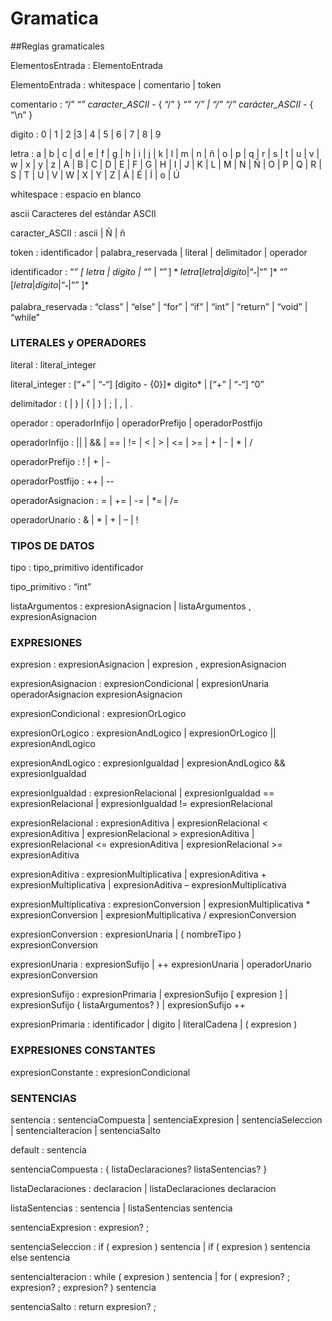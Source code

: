 Gramatica
===

##Reglas gramaticales


ElementosEntrada : ElementoEntrada

ElementoEntrada : whitespace | comentario | token 

comentario : “/” “*” caracter_ASCII* - { “/” } “*” “/” | “/” “/” carácter_ASCII* - { “\n” } 

digito : 0 | 1 | 2 |3 | 4 | 5 | 6 | 7 | 8 | 9 

 letra : a | b | c | d | e | f | g | h | i | j | k | l | m | n | ñ | o | p | q | r | s | t | u | v | w | x | y | z | A | B | C | D | E | F | G | H | I | J | K | L | M | N | Ñ | O | P | Q | R | S | T | U | V | W | X | Y | Z | Á | É | Í | o | Ú 

whitespace : espacio en blanco

ascii  Caracteres del estándar ASCII

caracter_ASCII : ascii | Ñ | ñ 

token : identificador | palabra_reservada | literal | delimitador | operador 

identificador : “_” [ letra | digito | “_” | “$” ]* letra [ letra | digito | “_” | “$” ]* “$” [ letra | digito | “_” | “$” ]* 

palabra_reservada : “class” | “else” | “for” | “if” | “int” | “return” | “void” | “while” 


### LITERALES y OPERADORES

literal : literal_integer

literal_integer : [“+” | “-“] [digito - {0}]* digito* | [“+” | “-“] “0” 

delimitador : ( | ) | { | } | ; | , | . 

operador : operadorInfijo | operadorPrefijo | operadorPostfijo 

operadorInfijo : || | && | == | != | < | > | <= | >= | + | - | * | / 

operadorPrefijo : ! | + | -

operadorPostfijo : ++ | --

operadorAsignacion : = | += | -= | *= | /=

operadorUnario : & | * | + | – | !


### TIPOS DE DATOS

tipo : tipo_primitivo identificador

tipo_primitivo : “int”

listaArgumentos : expresionAsignacion | listaArgumentos , expresionAsignacion


### EXPRESIONES

expresion : expresionAsignacion | expresion , expresionAsignacion

expresionAsignacion : expresionCondicional | expresionUnaria operadorAsignacion expresionAsignacion

expresionCondicional : expresionOrLogico 

expresionOrLogico : expresionAndLogico | expresionOrLogico || expresionAndLogico

expresionAndLogico : expresionIgualdad | expresionAndLogico && expresionIgualdad

expresionIgualdad : expresionRelacional | expresionIgualdad == expresionRelacional | expresionIgualdad != expresionRelacional

expresionRelacional : expresionAditiva | expresionRelacional < expresionAditiva | expresionRelacional > expresionAditiva | expresionRelacional <= expresionAditiva | expresionRelacional >= expresionAditiva

expresionAditiva : expresionMultiplicativa | expresionAditiva + expresionMultiplicativa | expresionAditiva – expresionMultiplicativa

expresionMultiplicativa : expresionConversion | expresionMultiplicativa * expresionConversion | expresionMultiplicativa / expresionConversion

expresionConversion : expresionUnaria | ( nombreTipo ) expresionConversion

expresionUnaria : expresionSufijo | ++ expresionUnaria | operadorUnario expresionConversion

expresionSufijo : expresionPrimaria | expresionSufijo [ expresion ] | expresionSufijo ( listaArgumentos? ) | expresionSufijo ++

expresionPrimaria : identificador | digito | literalCadena | ( expresion )


### EXPRESIONES CONSTANTES

expresionConstante : expresionCondicional


### SENTENCIAS

sentencia : sentenciaCompuesta | sentenciaExpresion | sentenciaSeleccion | sentenciaIteracion | sentenciaSalto

default  : sentencia

sentenciaCompuesta : { listaDeclaraciones? listaSentencias? }

listaDeclaraciones : declaracion | listaDeclaraciones declaracion

listaSentencias : sentencia | listaSentencias sentencia

sentenciaExpresion : expresion? ;

sentenciaSeleccion : if ( expresion ) sentencia | if ( expresion ) sentencia else sentencia

sentenciaIteracion : while ( expresion ) sentencia | for ( expresion? ; expresion? ; expresion? ) sentencia

sentenciaSalto : return expresion? ;